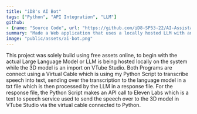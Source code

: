 ```yaml
---
title: "iD8's AI Bot"
tags: ["Python", "API Integration", "LLM"]
github: 
- {name: "Source Code", url: "https://github.com/iD8-SP53-22/AI-Assistant"}
summary: "Made a Web application that uses a locally hosted LLM with an integrated Speech to Text transcription process written in python"
image: "public/assets/ai-bot.png"
---
```

This project was solely build using free assets online, to begin with the actual Large Language Model or LLM is being hosted locally on the system while the 3D model is an import on VTube Studio. Both Programs are connect using a Virtual Cable which is using my Python Script to transcribe speech into text, sending over the transcription to the language model in a txt file which is then processed by the LLM in a response file. For the response file, the Python Script makes an API call to Eleven Labs which is a text to speech service used to send the speech over to the 3D model in VTube Studio via the virtual cable connected to Python.
